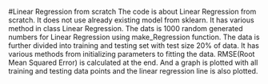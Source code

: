 #Linear Regression from scratch
The code is about Linear Regression from scratch. It does not use already existing model from sklearn. It has various method in class Linear Regression. The dats is 1000 random generated numbers for Linear Regression using make_Regression function. The data is further divided into training and testing set with test size 20% of data. It has various methods from initializing parameters to fitting the data. RMSE(Root Mean Squared Error) is calculated at the end. And a graph is plotted with all training and testing data points and the linear regression line is also plotted. 
